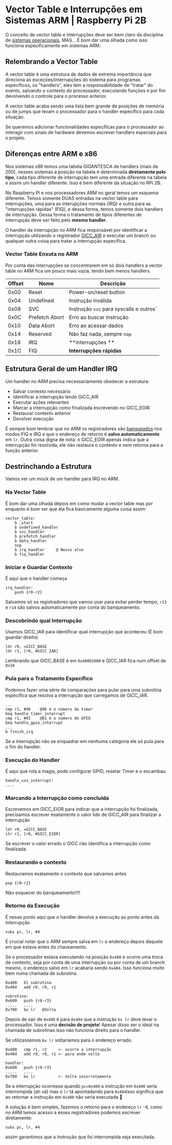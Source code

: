 # Vector Table e Interrupções em Sistemas ARM | Raspberry Pi 2B
O conceito de vector table e interrupções deve ser bem claro da disciplina de [sistemas operacionais](https://caras.com.br/media/_versions/2023-fevereiro/galvao-bueno-filho_widelg.jpg), MAS... É bom dar uma olhada como isso funciona especificamente em sistemas ARM.
## Relembrando a Vector Table
A vector table é uma estrutura de dados de extrema importância que direciona as exceções/interrupções do sistema para programas específicos, os "handlers", eles tem a responsabilidade de "tratar" do evento, salvando o contexto do processador, executando funções e por fim devolvendo o controle para o processo anterior.

A vector table acaba sendo uma lista bem grande de posições de memória ou de jumps que levam o processador para o handler específico para cada situação.

Se queremos adicionar funcionalidades específicas para o processador ao interagir com sinais de hardware devemos escrever handlers especiais para o projeto.
## Diferenças entre ARM e x86
Nos sistemas x86 temos uma tabela GIGANTESCA de handlers (mais de 200), nesses sistemas a posição na tabela é determinada **diretamente pelo tipo**, cada tipo diferente de interrupção tem uma entrada diferente na tabela e assim um handler diferente. Isso é bem diferente da situação no RPi 2B.

No Raspberry Pi e nos processadores ARM no geral temos um esquema diferente. Temos somente DUAS entradas na vector table para interrupções, uma para as interupções normais (IRQ) e outra para as "interrupções rápidas" (FIQ), e dessa forma, temos somente dois handlers de interrupção. Dessa forma o tratamento de tipos diferentes de interrupção deve ser feito pelo **mesmo handler**.

O handler da interrupção no ARM fica responsável por identificar a interrupção utilizando o registrador [GICC_AIR](interrupt-controller-gic-400-raspberry-pi-2b-arquitetura-registradores.md) e executar um branch ou qualquer outra coisa para tratar a interrupção específica.

### Vector Table Enxuta no ARM
Por conta das interrupções se concentrarem em só dois handlers a vector table no ARM fica um pouco mais vazia, tendo bem menos handlers.

| Offset | Nome           | Descrição                               |
| ------ | -------------- | --------------------------------------- |
| 0x00   | Reset          | Power-on/reset button                   |
| 0x04   | Undefined      | Instrução inválida                      |
| 0x08   | SVC            | Instrução `svc` para syscalls e outros` |
| 0x0C   | Prefetch Abort | Erro ao buscar instrução                |
| 0x10   | Data Abort     | Erro ao acessar dados                   |
| 0x14   | Reserved       | Não faz nada, sempre `nop`              |
| 0x18   | IRQ            | **interrupções **                       |
| 0x1C   | FIQ            | **Interrupções rápidas**                |

## Estrutura Geral de um Handler IRQ
Um handler no ARM precisa necessariamente obedecer a estrutura:
- Salvar contexto necessário
- Identificar a interrupção lendo GICC_AIR
- Executar ações relevantes
- Marcar a interrupção como finalizada escrevendo no GICC_EOIR
- Restaurar contexto anterior
- Devolver execução

É sempre bom lembrar que no ARM os registradores são [banqueados](processadores-arm-modos-operacao-interrupcoes-register-banking-conceitos.md) nos modos FIQ e IRQ e que o endereço de retorno é **salvo automaticamente** em `lr`. Outra coisa digna de nota: o GICC_EOIR apenas indica que a interrupção foi resolvida, ele não restaura o contexto e nem retorna para a função anterior.

## Destrinchando a Estrutura
Vamos ver um mock de um handler para IRQ no ARM.
### Na Vector Table
É bom dar uma olhada depois em como mudar a vector table mas por enquanto é bom ver que ela fica basicamente alguma coisa assim:
```armasm
vector_table:
	b _start
	b undefined_handler
	b svc_handler
	b prefetch_handler
	b data_handler
	nop
	b irq_handler     @ Nosso alvo
	b fiq_handler
```

### Iníciar e Guardar Contexto
É aqui que o handler começa
```armasm
irq_handler:
	push {r0-r2}
```
Salvamos só os registradores que vamos usar para evitar perder tempo, `r13` e `r14` são salvos automaticamente por conta do banqueamento.

### Descobrindo qual Interrupção
Usamos GICC_IAR para identificar qual interrupção que aconteceu (É bom guardar direito)
```armasm
ldr r0, =GICC_BASE
ldr r1, [r0, #GICC_IAR]
```
Lembrando que GICC_BASE é em `0x40002000` e GICC_IAR fica num offset de `0x10`

### Pula para o Tratamento Específico
Podemos fazer uma série de comparações para pular para uma subrotina específica que resolva a interrupção que carregamos de GICC_IAR.
```armasm
...
cmp r1, #96    @96 é o número do timer
beq handle_timer_interrupt
cmp r1, #81    @81 é o número de GPIO
beq handle_gpio_interrupt
...
b finish_irq
```
Se a interrupção não se enquadrar em nenhuma categoria ele só pula para o fim do handler.

### Execução do Handler
É aqui que rola a magia, pode configurar GPIO, resetar Timer e o escambau.
```armasm
handle_xxx_interrupt:
....
```

### Marcando a Interrupção como concluída
Escrevemos em GICC_EIOR para indicar que a interrupção foi finalizada, precisamos escrever exatamente o valor lido de GICC_AIR para finalizar a interrupção
```armasm
ldr r0, =GICC_BASE
str r1, [r0, #GICC_EIOR]
```
Se escrever o valor errado o GICC não identifica a interrupção como finalizada.

### Restaurando o contexto
Restauramos exatamente o contexto que salvamos antes
```armasm
pop {r0-r2}
```
Não esquecer do banqueamento!!!!
### Retorno da Execução
É nesse ponto aqui que o handler devolve a execução ao ponto antes da interrupção
```arasm
subs pc, lr, #4
```
É crucial notar que o ARM sempre salva em `lr` o endereço depois daquele em que estava antes do chaveamento.

Se o processador estava executando na posição `0x400` e ocorre uma troca de contexto, seja por conta de uma interrupção ou por conta de um branch mesmo, o endereço salvo em `lr` acabaria sendo `0x404`. Isso funciona muito bem numa chamada de subrotina. 

```arasm
0x400   bl subrotina
0x404   add r0, r0, r1

subrotina:
0x600   push {r0-r3}
.....   ....
0x700   bx lr   @Volta 
```
Depois de sair de `0x400` é para `0x404` que a instrução `bx lr` deve levar o processador. Isso é uma **decisão de projeto**! Apesar disso ser o ideal na chamada de subrotinas isso não funciona direito para o handler.

Se utilizassemos `bx lr` voltaríamos para o endereço errado.
```arasm
0x400   cmp r1, r2     <- ocorre a interrupção
0x404   add r0, r0, r1 <- para onde volta

handler:
0x600   push {r0-r3}
.....   ....
0x700   bx lr          <- Volta incorretamente 
```
Se a interrupção ocorresse quando `pc=0x400` a instrução em `0x400` seria interrompida (ah vá) mas o `lr` tá apontadando para `0x404`isso significa que ao retornar a instrução em `0x400` não seria executada 🤔

A solução é bem simples, fazemos o retorno para o endereço `lr` -4, como no ARM temos acesso a esses registradores podemos escrever diretamente:
```arasm
subs pc, lr, #4
```
assim garantimos que a instrução que foi interrompida seja executada.